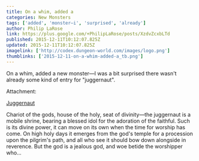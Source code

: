 ```yaml
---
title: On a whim, added a
categories: New Monsters
tags: ['added', 'monster—i', 'surprised', 'already']
author: Philip LaRose
link: https://plus.google.com/+PhilipLaRose/posts/XzdvZcxbLTd
published: 2015-12-11T10:12:07.825Z
updated: 2015-12-11T10:12:07.825Z
imagelink: ['http://codex.dungeon-world.com/images/logo.png']
thumblinks: ['2015-12-11-on-a-whim-added-a_tb.png']
---
```


On a whim, added a new monster—I was a bit surprised there wasn&#39;t already some kind of entry for &quot;juggernaut&quot;. 


Attachment:

<a href='http://codex.dungeon-world.com/monster/5718957461864448'>Juggernaut</a>


Chariot of the gods, house of the holy, seat of divinity—the juggernaut is a mobile shrine, bearing a blessed idol for the adoration of the faithful. Such is its divine power, it can move on its own when the time for worship has come. On high holy days it emerges from the god's temple for a procession upon the pilgrim's path, and all who see it should bow down alongside in reverence. But the god is a jealous god, and woe betide the worshipper who...